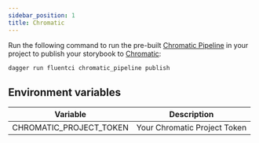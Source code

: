 ```yaml
---
sidebar_position: 1
title: Chromatic
---
```



Run the following command to run the pre-built [Chromatic Pipeline](https://github.com/fluent-ci-templates/chromatic-pipeline) in your project to publish your storybook to [Chromatic](https://chromatic.com):

```bash
dagger run fluentci chromatic_pipeline publish
```

## Environment variables

| Variable                | Description                  |
| ----------------------- | ---------------------------- |
| CHROMATIC_PROJECT_TOKEN | Your Chromatic Project Token |